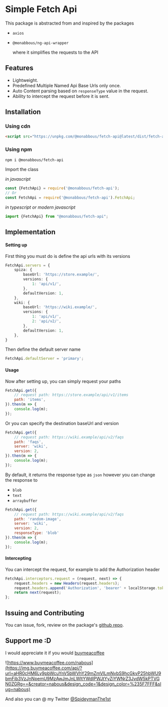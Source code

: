 # Simple Fetch Api

This package is abstracted from and inspired by the packages

- `axios`
- `@monabbous/ng-api-wrapper`
  
  where it simplifies the requests to the API

## Features

- Lightweight.
- Predefined Multiple Named Api Base Urls only once.
- Auto Content parsing based on `responseType` value in the request.
- Ability to intercept the request before it is sent.

## Installation

### Using cdn

```html
<script src="https://unpkg.com/@monabbous/fetch-api@latest/dist/fetch-api.cdn.js"></script>
```
### Using npm

```bash
npm i @monabbous/fetch-api
```

Import the class

_in javascript_

```javascript
const {FetchApi} = require('@monabbous/fetch-api');
// Or
const FetchApi = require('@monabbous/fetch-api').FetchApi; 
```

_in typescript or modern javascript_

```ts
import {FetchApi} from "@monabbous/fetch-api";
```

## Implementation

#### Setting up

First thing you must do is define the api urls with its versions

```ts
FetchApi.servers = {
    spiza: {
        baseUrl: 'https://store.example/',
        versions: {
            1: 'api/v1/',
        },
        defaultVersion: 1,
    },
    wiki: {
        baseUrl: 'https://wiki.example/',
        versions: {
            1: 'api/v1/',
            2: 'api/v2/',
        },
        defaultVersion: 1,
    },
}
```

Then define the default server name

```ts
FetchApi.defaultServer = 'primary';
```

#### Usage

Now after setting up, you can simply request your paths

```javascript
FetchApi.get({
    // request path: https://store.example/api/v1/items
    path: 'items',
}).then(m => {
    console.log(m);
});
```

Or you can specify the destination baseUrl and version

```javascript
FetchApi.get({
    // request path: https://wiki.example/api/v2/faqs
    path: 'faqs',
    server: 'wiki',
    version: 2,
}).then(m => {
    console.log(m);
});
```

By default, it returns the response type as `json` however you can change the response to 
- `blob`
- `text`
- `arraybuffer`

```javascript
FetchApi.get({
    // request path: https://wiki.example/api/v2/faqs
    path: 'random-image',
    server: 'wiki',
    version: 2,
    responseType: 'blob'
}).then(m => {
    console.log(m);
});
```

#### Intercepting

You can intercept the request, for example to add the Authorization header
```javascript
FetchApi.interceptors.request = (request, next) => {
    request.headers = new Headers(request.headers);
    request.headers.append('Authorization', 'bearer' + localStorage.token);
    return next(request);
};
```

## Issuing and Contributing
You can issue, fork, review on the package's [github repo](https://github.com/monabbous/fetch-api.git).

## Support me :D
I would appreciate it if you would [buymeacoffee](https://www.buymeacoffee.com/nabous)

![https://www.buymeacoffee.com/nabous](https://img.buymeacoffee.com/api/?url=aHR0cHM6Ly9pbWcuYnV5bWVhY29mZmVlLmNvbS9hcGkvP25hbWU9bmFib3VzJnNpemU9MzAwJmJnLWltYWdlPWJtYyZiYWNrZ3JvdW5kPTVGN0ZGRg==&creator=nabous&design_code=1&design_color=%235F7FFF&slug=nabous)

And also you can @ my Twitter [@SpideymanThe1st](https://twitter.com/SpideymanThe1st)
